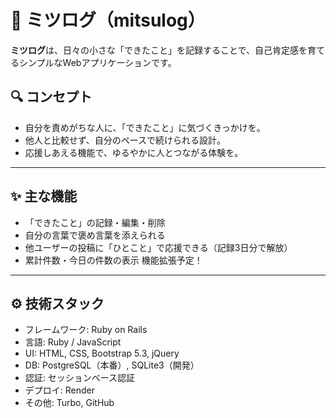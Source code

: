 # 🌿 ミツログ（mitsulog）

**ミツログ**は、日々の小さな「できたこと」を記録することで、自己肯定感を育てるシンプルなWebアプリケーションです。

## 🔍 コンセプト

- 自分を責めがちな人に、「できたこと」に気づくきっかけを。
- 他人と比較せず、自分のペースで続けられる設計。
- 応援しあえる機能で、ゆるやかに人とつながる体験を。

---

## ✨ 主な機能

- 「できたこと」の記録・編集・削除
- 自分の言葉で褒め言葉を添えられる
- 他ユーザーの投稿に「ひとこと」で応援できる（記録3日分で解放）
- 累計件数・今日の件数の表示
機能拡張予定！

---

## ⚙️ 技術スタック

- フレームワーク: Ruby on Rails
- 言語: Ruby / JavaScript
- UI: HTML, CSS, Bootstrap 5.3, jQuery
- DB: PostgreSQL（本番）, SQLite3（開発）
- 認証: セッションベース認証
- デプロイ: Render
- その他: Turbo, GitHub
